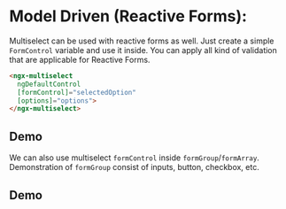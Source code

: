 # Model Driven (Reactive Forms):

Multiselect can be used with reactive forms as well. Just create a simple `FormControl` variable and use it inside. You can apply all kind of validation that are applicable for Reactive Forms.

```html
<ngx-multiselect 
  ngDefaultControl 
  [formControl]="selectedOption" 
  [options]="options">
</ngx-multiselect>
```

## Demo

<ms-model-driven></ms-model-driven>

<code-tabs>
  <code-pane title="app/model-driven.component.html" path="model-driven/src/app/model-driven.component.html"></code-pane>
  <code-pane title="app/model-driven.component.ts" path="model-driven/src/app/model-driven.component.ts"></code-pane>
</code-tabs>

We can also use multiselect `formControl` inside `formGroup`/`formArray`.
Demonstration of `formGroup` consist of inputs, button, checkbox, etc. 

## Demo

<ms-model-driven-form-group></ms-model-driven-form-group>
